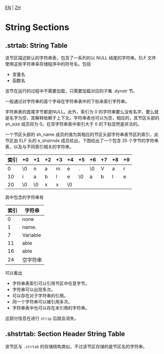 [EN](./strings-sections.md) | [ZH](strings-sections-zh.md)

# String Sections

## .strtab: String Table

该节区描述默认的字符串表，包含了一系列的以 NULL 结尾的字符串。ELF 文件使用这些字符串来存储程序中的符号名，包括

-   变量名
-   函数名

该节在运行的过程中不需要加载，只需要加载对应的子集 .dynstr 节。

一般通过对字符串的首个字母在字符串表中的下标来索引字符串。

字符串表的首尾字节都是NULL。此外，索引为 0 的字符串要么没有名字，要么就是名字为空，其解释依赖于上下文。字符串表也可以为空，相应的，其节区头部的 sh_size 成员将为 0。在空字符串表中索引大于 0 的下标显然是非法的。

一个节区头部的 sh_name 成员的值为其相应的节区头部字符串表节区的索引，此节区由 ELF 头的 e_shstrndx 成员给出。下图给出了一个包含 25 个字节的字符串表，以及与不同索引相关的字符串。

| 索引 | +0   | +1   | +2   | +3   | +4   | +5   | +6   | +7   | +8   | +9   |
| ---- | ---- | ---- | ---- | ---- | ---- | ---- | ---- | ---- | ---- | ---- |
| 0    | \0   | n    | a    | m    | e    | .    | \0   | V    | a    | r    |
| 10   | i    | a    | b    | l    | e    | \0   | a    | b    | l    | e    |
| 20   | \0   | \0   | x    | x    | \0   |      |      |      |      |      |

其中包含的字符串有

| 索引 | 字符串   |
| ---- | -------- |
| 0    | none     |
| 1    | name.    |
| 7    | Variable |
| 11   | able     |
| 16   | able     |
| 24   | 空字符串 |

可以看出

-   字符串表索引可以引用节区中任意字节。
-   字符串可以出现多次。
-   可以存在对子字符串的引用。
-   同一个字符串可以被引用多次。
-   字符串表中也可以存在未引用的字符串。

这部分信息在进行 `strip` 后就会消失。

## .shstrtab: Section Header String Table

该节区与 `.strtab` 的存储结构类似，不过该节区存储的是节区名的字符串。
